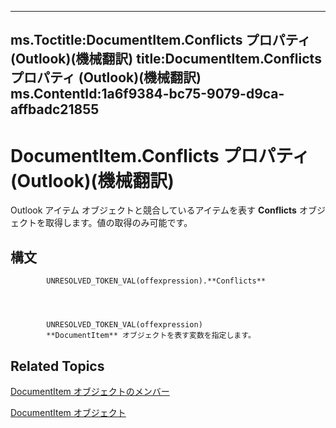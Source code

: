 

---
ms.Toctitle:DocumentItem.Conflicts プロパティ (Outlook)(機械翻訳)
title:DocumentItem.Conflicts プロパティ (Outlook)(機械翻訳)
ms.ContentId:1a6f9384-bc75-9079-d9ca-affbadc21855
---
# DocumentItem.Conflicts プロパティ (Outlook)(機械翻訳)




Outlook アイテム オブジェクトと競合しているアイテムを表す **Conflicts** オブジェクトを取得します。値の取得のみ可能です。

## 構文

            UNRESOLVED_TOKEN_VAL(offexpression).**Conflicts**




            UNRESOLVED_TOKEN_VAL(offexpression)
            **DocumentItem** オブジェクトを表す変数を指定します。



## Related Topics

[DocumentItem オブジェクトのメンバー](2c6d563b-39cb-9cb3-3bfe-93fe595325cf.md)

[DocumentItem オブジェクト](7b0a6af0-6632-3ff6-841f-5b081d0d68d8.md)




